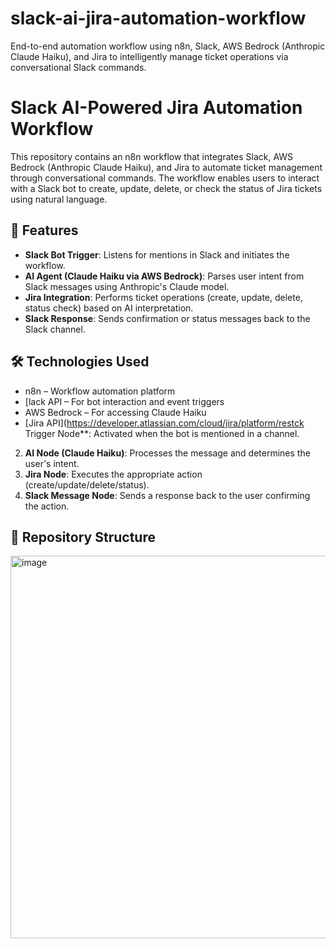 # slack-ai-jira-automation-workflow
End-to-end automation workflow using n8n, Slack, AWS Bedrock (Anthropic Claude Haiku), and Jira to intelligently manage ticket operations via conversational Slack commands.


# Slack AI-Powered Jira Automation Workflow

This repository contains an n8n workflow that integrates Slack, AWS Bedrock (Anthropic Claude Haiku), and Jira to automate ticket management through conversational commands. The workflow enables users to interact with a Slack bot to create, update, delete, or check the status of Jira tickets using natural language.

## 🚀 Features

- **Slack Bot Trigger**: Listens for mentions in Slack and initiates the workflow.
- **AI Agent (Claude Haiku via AWS Bedrock)**: Parses user intent from Slack messages using Anthropic's Claude model.
- **Jira Integration**: Performs ticket operations (create, update, delete, status check) based on AI interpretation.
- **Slack Response**: Sends confirmation or status messages back to the Slack channel.

## 🛠️ Technologies Used

- n8n – Workflow automation platform
- [lack API – For bot interaction and event triggers
- AWS Bedrock – For accessing Claude Haiku
- [Jira API](https://developer.atlassian.com/cloud/jira/platform/restck Trigger Node**: Activated when the bot is mentioned in a channel.
2. **AI Node (Claude Haiku)**: Processes the message and determines the user's intent.
3. **Jira Node**: Executes the appropriate action (create/update/delete/status).
4. **Slack Message Node**: Sends a response back to the user confirming the action.

## 📁 Repository Structure

<img width="1491" height="612" alt="image" src="https://github.com/user-attachments/assets/f78c6497-35b9-468d-820a-98b713fee2f0" />
